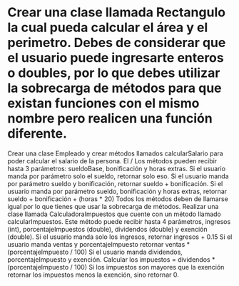 ﻿# Crear una clase llamada Rectangulo la cual pueda calcular el área y el perimetro. Debes de considerar que el usuario puede ingresarte enteros o doubles, por lo que debes utilizar la sobrecarga de métodos para que existan funciones con el mismo nombre pero realicen una función diferente.
Crear una clase Empleado y crear métodos llamados calcularSalario para poder calcular el salario de la persona.
El / Los métodos pueden recibir hasta 3 parámetros: sueldoBase, bonificación y horas extras.
Si el usuario manda por parámetro solo el sueldo, retornar solo eso.
Si el usuario manda por parámetro sueldo y bonificación, retornar sueldo + bonificación.
Si el usuario manda por parámetro sueldo, bonificación y horas extras, retornar sueldo + bonificación + (horas * 20)
Todos los métodos deben de llamarse igual por lo que tienes que usar la sobrecarga de métodos.
Realizar una clase llamada CalculadoraImpuestos que cuente con un método llamado calcularImpuestos.
Este método puede recibir hasta 4 parámetros, ingresos (int), porcentajeImpuestos (double), dividendos (double) y exención (double).
Si el usuario manda solo los ingresos, retornar ingresos + 0.15
Si el usuario manda ventas y porcentajeImpuesto retornar ventas * (porcentajeImpuesto / 100)
Si el usuario manda dividendos, porcentajeImpuesto y exención.
Calcular los impuestos = dividendos * (porcentajeImpuesto / 100)
Si los impuestos son mayores que la exención retornar los impuestos menos la exención, sino retornar 0.

